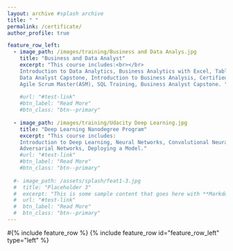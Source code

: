 ```yaml
---
layout: archive #splash archive
title: " "
permalink: /certificate/
author_profile: true

feature_row_left:
  - image_path: /images/training/Business and Data Analys.jpg
    title: "Business and Data Analyst"
    excerpt: "This course includes:<br></br>
    Introduction to Data Analytics, Business Analytics with Excel, Tableau Training, Power bi, Data Science with R Programing,
    Data Analyst Capstone, Introduction to Business Analysis, Certified Business Analysis Professional (CBAP) Certification,
    Agile Scrum Master(ASM), SQL Training, Business Analyst Capstone. "
    
    #url: "#test-link"
    #btn_label: "Read More"
    #btn_class: "btn--primary"
    
  - image_path: /images/training/Udacity Deep Learning.jpg
    title: "Deep Learning Nanodegree Program"
    excerpt: "This course includes:
    Introduction to Deep Learning, Neural Networks, Convolutional Neural Networks, Recurrent Neural Networks, Generative 
    Adversarial Networks, Deploying a Model."
    #url: "#test-link"
    #btn_label: "Read More"
    #btn_class: "btn--primary"
    
  #- image_path: /assets/splash/feat1-3.jpg
  #  title: "Placeholder 3"
  #  excerpt: "This is some sample content that goes here with **Markdown** formatting."
  #  url: "#test-link"
  #  btn_label: "Read More"
  #  btn_class: "btn--primary"
---
```


#{% include feature_row %}
{% include feature_row id="feature_row_left" type="left" %}
